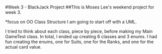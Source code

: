 #Week 3 - BlackJack Project
##This is Moses Lee's weekend project for week 3.

*focus on OO Class Structure
I am going to start off with a UML.

I tried to think about each class, piece by piece, before making my Main GameTest class. In total, I ended up creating 6 classes and 3 enums. I had fun creating the enums, one for Suits, one for the Ranks, and one for the actual card value.  
